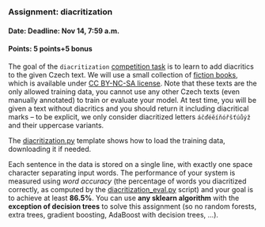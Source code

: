 ### Assignment: diacritization
#### Date: Deadline: Nov 14, 7:59 a.m.
#### Points: 5 points+5 bonus

The goal of the `diacritization` [competition task](https://ufal.mff.cuni.cz/courses/npfl129/2223-winter#competitions)
is to learn to add diacritics to the given Czech text. We will use a small
collection of [fiction books](https://ufal.mff.cuni.cz/~straka/courses/npfl129/2223/datasets/fiction-train.txt),
which is available under [CC BY-NC-SA license](https://ufal.mff.cuni.cz/~straka/courses/npfl129/2223/datasets/fiction-train.LICENSE).
Note that these texts are the only allowed training data, you cannot use any
other Czech texts (even manually annotated) to train or evaluate your model.
At test time, you will be given a text without diacritics and you should return
it including diacritical marks – to be explicit, we only consider diacritized
letters `áčďéěíňóřšťúůýž` and their uppercase variants.

The [diacritization.py](https://github.com/ufal/npfl129/tree/past-2223/labs/05/diacritization.py)
template shows how to load the training data, downloading it if needed.

Each sentence in the data is stored on a single line, with exactly one
space character separating input words. The performance of your system is
measured using _word accuracy_ (the percentage of words you diacritized
correctly, as computed by the
[diacritization_eval.py](https://github.com/ufal/npfl129/tree/past-2223/labs/05/diacritization_eval.py)
script) and your goal is to achieve at least **86.5%**. You can use **any sklearn
algorithm** with the **exception of decision trees** to solve this assignment (so no
random forests, extra trees, gradient boosting, AdaBoost with decision trees, …).
